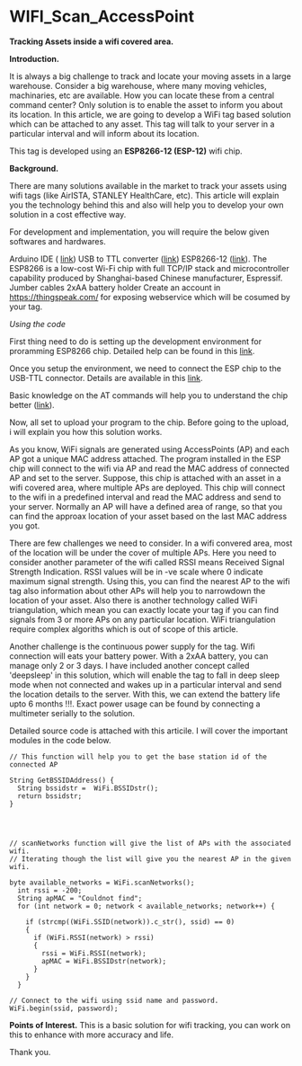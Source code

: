 # WIFI_Scan_AccessPoint
**Tracking Assets inside a wifi covered area.**

**Introduction.**

It is always a big challenge to track and locate your moving assets in a large warehouse. Consider a big warehouse, where many moving vehicles, machinaries, etc are available. How you can locate these from a central command center? Only solution is to enable the asset to inform you about its location. In this article, we are going to develop a WiFi tag based solution which can be attached to any asset. This tag will talk to your server in a particular interval  and will inform about its location. 

This tag is developed using an **ESP8266-12 (ESP-12)** wifi chip. 

**Background.**

There are many solutions available in the market to track your assets using wifi tags (like AirISTA, STANLEY HealthCare, etc). This article will explain you the technology behind this and also will help you to develop your own solution in a cost effective way.

For development and implementation, you will require the below given softwares and hardwares.

Arduino IDE ( [link](https://www.arduino.cc/en/Main/Software))
USB to TTL converter ([link](http://www.instructables.com/id/Usb-to-SerialTTL-adapter/))
ESP8266-12 ([link](http://www.esp8266.com/viewtopic.php?f=13&t=6505)).  The ESP8266 is a low-cost Wi-Fi chip with full TCP/IP stack and microcontroller capability produced by Shanghai-based Chinese manufacturer, Espressif. 
Jumber cables
2xAA battery holder
Create an account in https://thingspeak.com/ for exposing webservice which will be cosumed by your tag.

*Using the code*

First thing need to do is setting up the development environment for proramming ESP8266 chip. Detailed help can be found in this [link](https://github.com/esp8266/Arduino).

Once you setup the environment, we need to connect the ESP chip to the USB-TTL connector. Details are available in this [link](http://www.instructables.com/id/Getting-Started-with-the-ESP8266-ESP-12/?ALLSTEPS).

Basic knowledge on the AT commands will help you to understand the chip better ([link](https://room-15.github.io/blog/2015/03/26/esp8266-at-command-reference/)).

Now, all set to upload your program to the chip. Before going to the upload, i will explain you how this solution works.

As you know, WiFi signals are generated using AccessPoints (AP) and each AP got a unique MAC address attached. The program installed in the ESP chip will connect to the wifi via AP and read the MAC address of connected AP and set to the server. Suppose, this chip is attached with an asset in a wifi covered area, where multiple APs are deployed. This chip will connect to the wifi in a predefined interval and read the MAC address and send to your server. Normally an AP will have a defined area of range, so that you can find the approax location of your asset based on the last MAC address you got.

There are few challenges we need to consider. In a wifi convered area, most of the location will be under the cover of multiple APs. Here you need to consider another parameter of the wifi called RSSI means Received Signal Strength Indication. RSSI values will be in -ve scale where 0 indicate maximum signal strength.  Using this, you can find the nearest AP to the wifi tag also information about other APs will help you to narrowdown the location of your asset. Also there is another technology called WiFi triangulation, which mean you can exactly locate your tag if you can find signals from 3 or more APs on any particular location. WiFi triangulation require complex algoriths which is out of scope of this article.

Another challenge is the continuous power supply for the tag. Wifi connection will eats  your battery power. With a 2xAA battery, you can manage only 2 or 3 days. I have included another concept called 'deepsleep' in this solution, which will enable the tag to fall in deep sleep mode when not connected and wakes up in a particular interval and send the location details to the server. With this, we can extend the battery life upto 6 months !!!. Exact power usage can be found by connecting a multimeter serially to the solution.

 Detailed source code is attached with this articile. I will cover the important modules in the code below.


    // This function will help you to get the base station id of the connected AP
    
    String GetBSSIDAddress() {
      String bssidstr =  WiFi.BSSIDstr();
      return bssidstr;
    }

 


    // scanNetworks function will give the list of APs with the associated wifi.
    // Iterating though the list will give you the nearest AP in the given wifi.
    
    byte available_networks = WiFi.scanNetworks();
      int rssi = -200;
      String apMAC = "Couldnot find";
      for (int network = 0; network < available_networks; network++) {
    
        if (strcmp((WiFi.SSID(network)).c_str(), ssid) == 0)
        {
          if (WiFi.RSSI(network) > rssi)
          {
            rssi = WiFi.RSSI(network);
            apMAC = WiFi.BSSIDstr(network);
          }
        }
      }

    // Connect to the wifi using ssid name and password.
    WiFi.begin(ssid, password);
     

**Points of Interest.**
This is a basic solution for wifi tracking, you can work on this to enhance with more accuracy and life.

Thank you.
